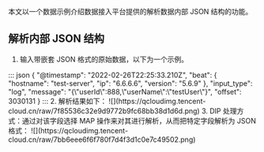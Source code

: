 本文以一个数据示例介绍数据接入平台提供的解析数据内部 JSON 结构的功能。

## 解析内部 JSON 结构

1. 输入带嵌套 JSON 格式的原始数据，以下为一个示例。
<dx-codeblock>
:::  json
{
	 "@timestamp": "2022-02-26T22:25:33.210Z",
	 "beat": {
			 "hostname": "test-server",
			 "ip": "6.6.6.6",
			 "version": "5.6.9"
	 },
	 "input_type": "log",
	 "message": "{\"userId\":888,\"userName\":\"testUser\"}",
	 "offset": 3030131
}
:::
</dx-codeblock>
2. 解析结果如下：
![](https://qcloudimg.tencent-cloud.cn/raw/7f85536c32e9d9772b9fc68bb38d1d6d.png)
3. DIP 处理方式：通过对该字段选择 MAP 操作来对其进行解析，从而把特定字段解析为 JSON 格式：
   ![](https://qcloudimg.tencent-cloud.cn/raw/7bb6eee6f6f780f7d4f3d1c0e7c49502.png)